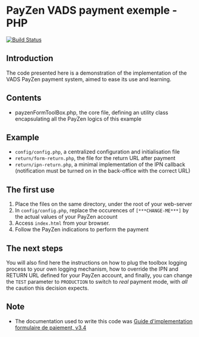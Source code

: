 # PayZen VADS payment exemple - PHP

[![Build Status](https://travis-ci.org/payzen/vads-payment-php.svg?branch=master)](https://travis-ci.org/payzen/vads-payment-php)

## Introduction
The code presented here is a demonstration of the implementation of the VADS PayZen payment system, aimed to ease its use and learning.


## Contents
* payzenFormToolBox.php, the core file, defining an utility class encapsulating all the PayZen logics of this example

## Example
* `config/config.php`, a centralized configuration and initialisation file
* `return/form-return.php`, the file for the return URL after payment
* `return/ipn-return.php`, a minimal implementation of the IPN callback (notification must be turned on in the back-office with the correct URL)

## The first use
1. Place the files on the same directory, under the root of your web-server
2. In `config/config.php`, replace the occurences of `[***CHANGE-ME***]` by the actual values of your PayZen account
3. Access `index.html` from your browser.
4. Follow the PayZen indications to perform the payment


## The next steps

You will also find here the instructions on how to plug the toolbox logging process to your own logging mechanism, how to override the IPN and RETURN URL defined for your PayZen account, and finally, you can change the `TEST` parameter to `PRODUCTION` to switch to _real_ payment mode, with *all* the caution this decision expects.



## Note
* The documentation used to write this code was [Guide d'implementation formulaire de paiement, v3.4](https://payzen.io)


